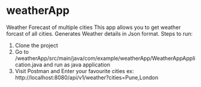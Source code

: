 # weatherApp
Weather Forecast of multiple cities
This app allows you to get weather forcast of all cities.
Generates Weather details in Json format.
 Steps to run:
 1. Clone the project
 2. Go to /weatherApp/src/main/java/com/example/weatherApp/WeatherAppApplication.java and run as java application
 3. Visit Postman and Enter your favourite cities ex: http://localhost:8080/api/v1/weather?cities=Pune,London
